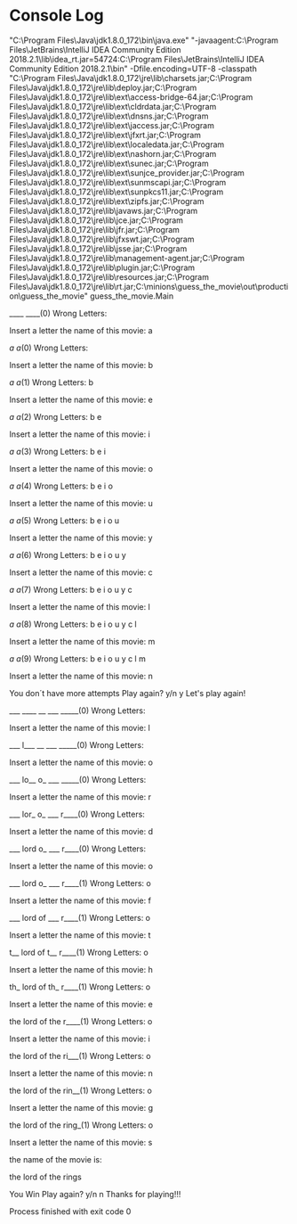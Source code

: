 # Console Log
"C:\Program Files\Java\jdk1.8.0_172\bin\java.exe" "-javaagent:C:\Program Files\JetBrains\IntelliJ IDEA Community Edition 2018.2.1\lib\idea_rt.jar=54724:C:\Program Files\JetBrains\IntelliJ IDEA Community Edition 2018.2.1\bin" -Dfile.encoding=UTF-8 -classpath "C:\Program Files\Java\jdk1.8.0_172\jre\lib\charsets.jar;C:\Program Files\Java\jdk1.8.0_172\jre\lib\deploy.jar;C:\Program Files\Java\jdk1.8.0_172\jre\lib\ext\access-bridge-64.jar;C:\Program Files\Java\jdk1.8.0_172\jre\lib\ext\cldrdata.jar;C:\Program Files\Java\jdk1.8.0_172\jre\lib\ext\dnsns.jar;C:\Program Files\Java\jdk1.8.0_172\jre\lib\ext\jaccess.jar;C:\Program Files\Java\jdk1.8.0_172\jre\lib\ext\jfxrt.jar;C:\Program Files\Java\jdk1.8.0_172\jre\lib\ext\localedata.jar;C:\Program Files\Java\jdk1.8.0_172\jre\lib\ext\nashorn.jar;C:\Program Files\Java\jdk1.8.0_172\jre\lib\ext\sunec.jar;C:\Program Files\Java\jdk1.8.0_172\jre\lib\ext\sunjce_provider.jar;C:\Program Files\Java\jdk1.8.0_172\jre\lib\ext\sunmscapi.jar;C:\Program Files\Java\jdk1.8.0_172\jre\lib\ext\sunpkcs11.jar;C:\Program Files\Java\jdk1.8.0_172\jre\lib\ext\zipfs.jar;C:\Program Files\Java\jdk1.8.0_172\jre\lib\javaws.jar;C:\Program Files\Java\jdk1.8.0_172\jre\lib\jce.jar;C:\Program Files\Java\jdk1.8.0_172\jre\lib\jfr.jar;C:\Program Files\Java\jdk1.8.0_172\jre\lib\jfxswt.jar;C:\Program Files\Java\jdk1.8.0_172\jre\lib\jsse.jar;C:\Program Files\Java\jdk1.8.0_172\jre\lib\management-agent.jar;C:\Program Files\Java\jdk1.8.0_172\jre\lib\plugin.jar;C:\Program Files\Java\jdk1.8.0_172\jre\lib\resources.jar;C:\Program Files\Java\jdk1.8.0_172\jre\lib\rt.jar;C:\minions\guess_the_movie\out\production\guess_the_movie" guess_the_movie.Main


____ ____(0) Wrong Letters: 

Insert a letter the name of this movie: 
a




__a_ _a__(0) Wrong Letters: 

Insert a letter the name of this movie: 
b




__a_ _a__(1) Wrong Letters: b 

Insert a letter the name of this movie: 
e




__a_ _a__(2) Wrong Letters: b e 

Insert a letter the name of this movie: 
i




__a_ _a__(3) Wrong Letters: b e i 

Insert a letter the name of this movie: 
o




__a_ _a__(4) Wrong Letters: b e i o 

Insert a letter the name of this movie: 
u




__a_ _a__(5) Wrong Letters: b e i o u 

Insert a letter the name of this movie: 
y




__a_ _a__(6) Wrong Letters: b e i o u y 

Insert a letter the name of this movie: 
c




__a_ _a__(7) Wrong Letters: b e i o u y c 

Insert a letter the name of this movie: 
l




__a_ _a__(8) Wrong Letters: b e i o u y c l 

Insert a letter the name of this movie: 
m




__a_ _a__(9) Wrong Letters: b e i o u y c l m 

Insert a letter the name of this movie: 
n


You don´t have more attempts
Play again? y/n
y
Let's play again!


___ ____ __ ___ _____(0) Wrong Letters: 

Insert a letter the name of this movie: 
l




___ l___ __ ___ _____(0) Wrong Letters: 

Insert a letter the name of this movie: 
o




___ lo__ o_ ___ _____(0) Wrong Letters: 

Insert a letter the name of this movie: 
r




___ lor_ o_ ___ r____(0) Wrong Letters: 

Insert a letter the name of this movie: 
d




___ lord o_ ___ r____(0) Wrong Letters: 

Insert a letter the name of this movie: 
o




___ lord o_ ___ r____(1) Wrong Letters: o 

Insert a letter the name of this movie: 
f




___ lord of ___ r____(1) Wrong Letters: o 

Insert a letter the name of this movie: 
t




t__ lord of t__ r____(1) Wrong Letters: o 

Insert a letter the name of this movie: 
h




th_ lord of th_ r____(1) Wrong Letters: o 

Insert a letter the name of this movie: 
e




the lord of the r____(1) Wrong Letters: o 

Insert a letter the name of this movie: 
i




the lord of the ri___(1) Wrong Letters: o 

Insert a letter the name of this movie: 
n




the lord of the rin__(1) Wrong Letters: o 

Insert a letter the name of this movie: 
g




the lord of the ring_(1) Wrong Letters: o 

Insert a letter the name of this movie: 
s


the name of the movie is:


the lord of the rings

You Win
Play again? y/n
n
Thanks for playing!!!

Process finished with exit code 0
